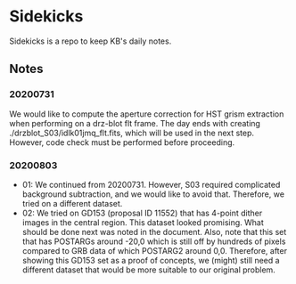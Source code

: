 # Sidekicks

Sidekicks is a repo to keep KB's daily notes.

## Notes

### 20200731

We would like to compute the aperture correction for HST grism extraction when performing on a drz-blot flt frame. The day ends with creating ./drzblot_S03/idlk01jmq_flt.fits, which will be used in the next step. However, code check must be performed before proceeding.

### 20200803

- 01: We continued from 20200731. However, S03 required complicated background subtraction, and we would like to avoid that. Therefore, we tried on a different dataset.
- 02: We tried on GD153 (proposal ID 11552) that has 4-point dither images in the central region. This dataset looked promising. What should be done next was noted in the document. Also, note that this set that has POSTARGs around -20,0 which is still off by hundreds of pixels compared to GRB data of which POSTARG2 around 0,0. Therefore, after showing this GD153 set as a proof of concepts, we (might) still need a different dataset that would be more suitable to our original problem.
